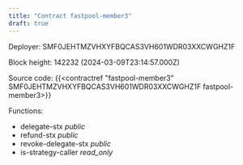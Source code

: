 ```yaml
---
title: "Contract fastpool-member3"
draft: true
---
```

Deployer: SMF0JEHTMZVHXYFBQCAS3VH601WDR03XXCWGHZ1F


 



Block height: 142232 (2024-03-09T23:14:57.000Z)

Source code: {{<contractref "fastpool-member3" SMF0JEHTMZVHXYFBQCAS3VH601WDR03XXCWGHZ1F fastpool-member3>}}

Functions:

* delegate-stx _public_
* refund-stx _public_
* revoke-delegate-stx _public_
* is-strategy-caller _read_only_
